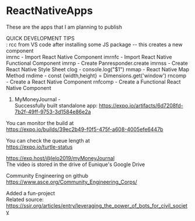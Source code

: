 # ReactNativeApps <br>
These are the apps that I am planning to publish <br>


QUICK DEVELOPMENT TIPS<br>:
rcc from VS code after installing some JS package -- this creates a new component<br> 
imrnc  - Import React Native Component
imrnfc - Import React Native Functional Component
imrnp -  Create Panresponder.create
imrnss - Create React Native Style Sheet
clog   - console.log("$1")
rnmap  - React Native Map Method
rndime - const {width,height} = Dimensions.get('window')
rncomp - Create a React Native Component
rnfcomp  - Create a Functional React Native Component



1. MyMoneyJournal -<br>
Successfully built standalone app: https://expo.io/artifacts/6d7208fd-7b2f-49ff-9753-3d1584e86e2a <br>

You can monitor the build at <br>
https://expo.io/builds/39ec2b49-f0f5-475f-a608-4005efe6447b <br>

You can check the queue length at <br> https://expo.io/turtle-status <br>

https://exp.host/@lelo2019/myMoneyJournal<br>
The video is stored in the drive of Eunique's Google Drive



Community Engineering on github <br>
https://www.asce.org/Community_Engineering_Corps/




Added a fun-project<br>
Related source: https://ssir.org/articles/entry/leveraging_the_power_of_bots_for_civil_society





